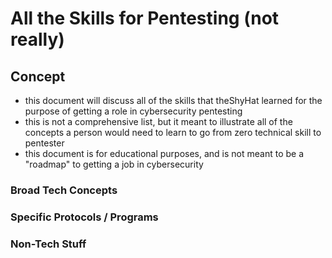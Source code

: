 # All the Skills for Pentesting (not really)
## Concept
* this document will discuss all of the skills that theShyHat learned for the purpose of getting a role in cybersecurity pentesting
* this is not a comprehensive list, but it meant to illustrate all of the concepts a person would need to learn to go from zero technical skill to pentester
* this document is for educational purposes, and is not meant to be a "roadmap" to getting a job in cybersecurity
### Broad Tech Concepts
### Specific Protocols / Programs
### Non-Tech Stuff
